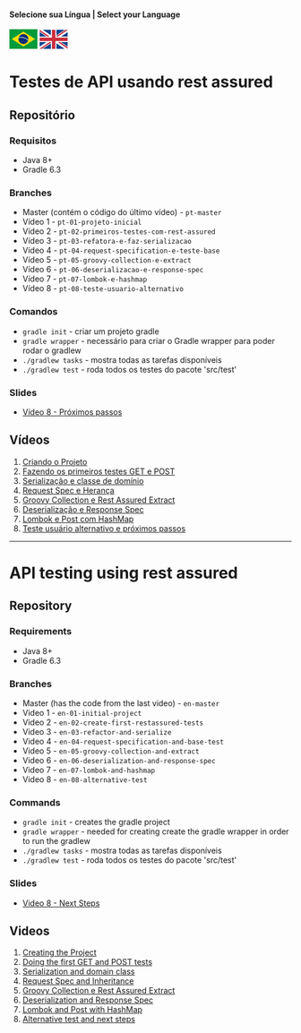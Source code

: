 #### Selecione sua Língua | Select your Language
<a href='#Testes-de-API-usando-rest-assured'><img src="images/pt-br.png" alt="Português" width="50" /></a>
<a href='#API-testing-using-rest-assured'><img src="images/en.jpg" alt="English" width="50" /></a>


# Testes de API usando rest assured

## Repositório

### Requisitos
* Java 8+
* Gradle 6.3

### Branches
* Master (contém o código do último vídeo)  - `pt-master` 
* Vídeo 1 - `pt-01-projeto-inicial`
* Vídeo 2 - `pt-02-primeiros-testes-com-rest-assured`
* Vídeo 3 - `pt-03-refatora-e-faz-serializacao`
* Vídeo 4 - `pt-04-request-specification-e-teste-base`
* Vídeo 5 - `pt-05-groovy-collection-e-extract`
* Vídeo 6 - `pt-06-deserializacao-e-response-spec`
* Vídeo 7 - `pt-07-lombok-e-hashmap`
* Vídeo 8 - `pt-08-teste-usuario-alternativo`


### Comandos
* `gradle init` - criar um projeto gradle
* `gradle wrapper` - necessário para criar o Gradle wrapper para poder rodar o gradlew
* `./gradlew tasks` - mostra todas as tarefas disponíveis
* `./gradlew test` - roda todos os testes do pacote 'src/test'

### Slides

* [Vídeo 8 - Próximos passos](slides/video8-br.pdf)

## Vídeos

1. [Criando o Projeto](https://youtu.be/EjXimnUwAns)
1. [Fazendo os primeiros testes GET e POST](https://youtu.be/Yko4DTEmAV8) 
1. [Serialização e classe de domínio](https://youtu.be/nYC2_DruHVU) 
1. [Request Spec e Herança](https://youtu.be/5Sb2Sf3GssI) 
1. [Groovy Collection e Rest Assured Extract](https://youtu.be/KQmJqdKgs74) 
1. [Deserialização e Response Spec](https://youtu.be/l564EZXoHOA) 
1. [Lombok e Post com HashMap](https://youtu.be/LVKx6GByzPU) 
1. [Teste usuário alternativo e próximos passos](https://youtu.be/BR-CUQf6bDA)

---

# API testing using rest assured

## Repository

### Requirements
* Java 8+
* Gradle 6.3

### Branches
* Master (has the code from the last video)  - `en-master` 
* Video 1 - `en-01-initial-project`
* Video 2 - `en-02-create-first-restassured-tests`
* Video 3 - `en-03-refactor-and-serialize`
* Video 4 - `en-04-request-specification-and-base-test`
* Video 5 - `en-05-groovy-collection-and-extract`
* Video 6 - `en-06-deserialization-and-response-spec`
* Video 7 - `en-07-lombok-and-hashmap`
* Video 8 - `en-08-alternative-test`


### Commands
* `gradle init` - creates the gradle project
* `gradle wrapper` - needed for creating create the gradle wrapper in order to run the gradlew
* `./gradlew tasks` - mostra todas as tarefas disponíveis
* `./gradlew test` - roda todos os testes do pacote 'src/test'

### Slides

* [Video 8 - Next Steps](slides/video8-en.pdf)

## Videos

1. [Creating the Project](https://youtu.be/MnPx1uoYyac)
1. [Doing the first GET and POST tests](https://youtu.be/ZHkms9dhfVs)
1. [Serialization and domain class](https://youtu.be/jQ43TLg2p70)
1. [Request Spec and Inheritance](https://youtu.be/AcWxLe9a7-E)
1. [Groovy Collection e Rest Assured Extract](https://youtu.be/q_Q9_F7DdwQ)
1. [Deserialization and Response Spec](https://youtu.be/i33KgGqOC9I)
1. [Lombok and Post with HashMap](https://youtu.be/Ux9GZJFnPdU)
1. [Alternative test and next steps](https://youtu.be/PPqHsFPWS0A)
